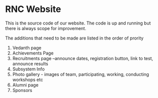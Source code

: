 # RNC Website

This is the source code of our website. The code is up and running but there is always scope for improvement.

The additions that need to be made are listed in the order of prority

1.	Vedanth page
2.	Achievements Page
3.	Recruitments page –announce dates, registration button, link to test, announce results 
4.	Subsystem Info
5.	Photo gallery -  images of team, participating, working, conducting workshops etc 
6.	Alumni page
7.	Sponsors


